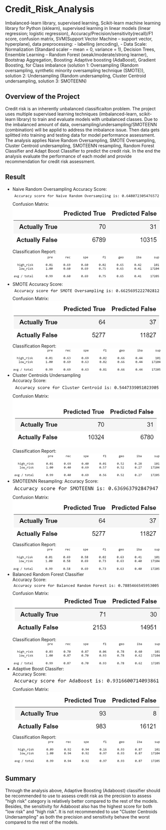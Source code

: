 # Credit_Risk_Analysis
Imbalanced-learn library, supervised learning, Scikit-learn machine learning library for Python (sklearn), supervised learning in linear models (linear regression; logistic regression), Accuracy/Precision/sensitivity(recall)/F1 score, confusion matrix, SVM(Support Vector Machine – support vector, hyperplane), data preprocessing: - labelling (encoding),  - Data Scale: Normalization (Standard scaler – mean = 0, variance = 1), Decision Trees, Ensemble Learning – Random Forest (weak/moderate/strong learner), Bootstrap Aggregation, Boosting: Adaptive boosting (AdaBoost), Gradient Boosting, for Class imbalance (solution 1: Oversampling (Random oversampling, synthetic minority oversampling technique (SMOTE)), solution 2: Undersampling (Random undersampling, Cluster Centroid undersampling, solution 3: SMOTEENN)

## Overview of the Project
Credit risk is an inherently unbalanced classificaiton problem. The project uses multiple supervised learning techniques (imbalanced-learn, scikit-learn library) to train and evaluate models with unbalanced classes. Due to the imbalanced amount of data, oversampling/undersampling/SMOTEENN (combination) will be applid to address the imbalance issue. Then data gets splitted into training and testing data for model performance assessment. The analysis applies Naive Random Oversampling, SMOTE Oversampling, Cluster Centroid undersampling, SMOTEENN resampling, Random Forest Classifier and Adapt Boost Classifier to predict the credit risk. In the end the analysis evaluate the performance of each model and provide recommendation for credit risk assessment.

## Result
- Naive Random Oversampling
Accuracy Score:  
![naive_random_oversampling_acc.PNG](image/naive_random_oversampling_acc.PNG)  
Confusion Matrix:  
![naive_random_oversampling_cm.PNG](image/naive_random_oversampling_cm.PNG)  
Classification Report:
![naive_random_oversampling_classification_report.PNG](image/naive_random_oversampling_classification_report.PNG)  
- SMOTE
Accuracy Score:  
![smote_acc.PNG](image/smote_acc.PNG)  
Confusion Matrix:  
![smote_cm.PNG](image/smote_cm.PNG)  
Classification Report:  
![smote_classification_report.PNG](image/smote_classification_report.PNG)  
- Cluster Centroids Undersampling  
Accuracy Score:  
![ccr_acc.PNG](image/ccr_acc.PNG)  
Confusion Matrix:  
![ccr_cm.PNG](image/ccr_cm.PNG)  
Classification Report:  
![ccr_classification_report.PNG](image/ccr_classification_report.PNG)  
- SMOTEENN Resampling:
Accuracy Score:  
![smoteenn_acc.PNG](image/smoteenn_acc.PNG)  
Confusion Matrix:  
![smote_cm.PNG](image/smote_cm.PNG)  
Classification Report:  
![smoteenn_classification_report.PNG](image/smoteenn_classification_report.PNG)  
- Balanced Random Forest Classifier  
Accuracy Score:  
![brf_acc.PNG](image/brf_acc.PNG)  
Confusion Matrix:  
![brf_cm.PNG](image/brf_cm.PNG)  
Classification Report:  
![brf_classification_report.PNG](image/brf_classification_report.PNG)  
- Adaptive Boost Classifer:  
Accuracy Score:  
![adaboost_acc.PNG](image/adaboost_acc.PNG)  
Confusion Matrix:  
![adaboost_cm.PNG](image/adaboost_cm.PNG)  
Classification Report:  
![adaboost_classification_report.PNG](image/adaboost_classification_report.PNG)  

## Summary
Through the analysis above, Adaptive Boosting (Adaboost) classifier should be recommended to use to assess credit risk as the precision to assess "high risk" category is relatively better compared to the rest of the models. Besides, the sensitivity for Adaboost also has the highest score for both "low risk" and "high risk". It is not recommended to use "Cluster Centroids Undersampling" as both the precision and sensitivity behave the worst compared to the rest of the models.
